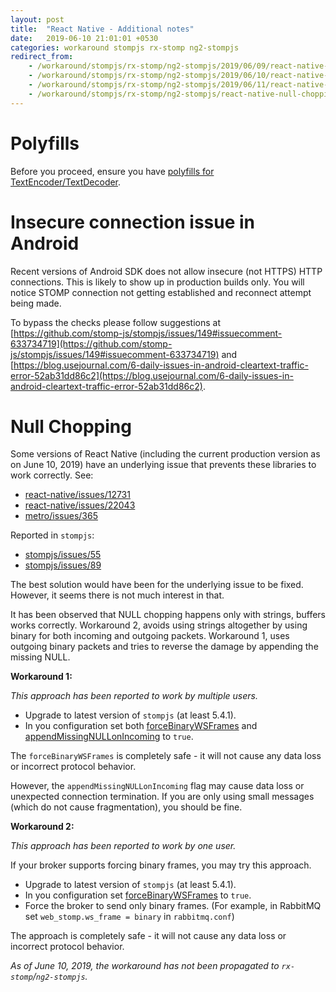 ```yaml
---
layout: post
title:  "React Native - Additional notes"
date:   2019-06-10 21:01:01 +0530
categories: workaround stompjs rx-stomp ng2-stompjs
redirect_from:
    - /workaround/stompjs/rx-stomp/ng2-stompjs/2019/06/09/react-native-null-chopping-issue.html
    - /workaround/stompjs/rx-stomp/ng2-stompjs/2019/06/10/react-native-null-chopping-issue.html
    - /workaround/stompjs/rx-stomp/ng2-stompjs/2019/06/11/react-native-null-chopping-issue.html
    - /workaround/stompjs/rx-stomp/ng2-stompjs/react-native-null-chopping-issue.html
---
```


# Polyfills

Before you proceed, ensure you have [polyfills for 
TextEncoder/TextDecoder](/guide/stompjs/rx-stomp/ng2-stompjs/pollyfils-for-stompjs-v5.html#in-react-native).

# Insecure connection issue in Android

Recent versions of Android SDK does not allow insecure (not HTTPS) HTTP connections.
This is likely to show up in production builds only.
You will notice STOMP connection not getting established and reconnect attempt being made.

To bypass the checks please follow suggestions at
[https://github.com/stomp-js/stompjs/issues/149#issuecomment-633734719](https://github.com/stomp-js/stompjs/issues/149#issuecomment-633734719)
and [https://blog.usejournal.com/6-daily-issues-in-android-cleartext-traffic-error-52ab31dd86c2](https://blog.usejournal.com/6-daily-issues-in-android-cleartext-traffic-error-52ab31dd86c2).

# Null Chopping

Some versions of React Native (including the current production
version as on June 10, 2019) have an underlying issue that prevents these libraries
to work correctly. See:

- [react-native/issues/12731](https://github.com/facebook/react-native/issues/12731)
- [react-native/issues/22043](https://github.com/facebook/react-native/issues/22043)
- [metro/issues/365](https://github.com/facebook/metro/issues/365)

Reported in `stompjs`:

- [stompjs/issues/55](https://github.com/stomp-js/stompjs/issues/55)
- [stompjs/issues/89](https://github.com/stomp-js/stompjs/issues/89)

The best solution would have been for the underlying issue to be fixed.
However, it seems there is not much interest in that.

It has been observed that NULL chopping happens only with strings, buffers works correctly.
Workaround 2, avoids using strings altogether by using binary
for both incoming and outgoing packets.
Workaround 1, uses outgoing binary packets and tries to reverse the damage by appending
the missing NULL.

**Workaround 1:**

*This approach has been reported to work by multiple users.*

- Upgrade to latest version of `stompjs` (at least 5.4.1).
- In you configuration set both
  [forceBinaryWSFrames](/api-docs/latest/classes/Client.html#forceBinaryWSFrames) and
  [appendMissingNULLonIncoming](/api-docs/latest/classes/Client.html#appendMissingNULLonIncoming) to `true`.

The `forceBinaryWSFrames` is completely safe - it will not cause any data loss
or incorrect protocol behavior.

However, the `appendMissingNULLonIncoming` flag may cause
data loss or unexpected connection termination.
If you are only using small messages (which do not cause fragmentation),
you should be fine.

**Workaround 2:**

*This approach has been reported to work by one user.*

If your broker supports forcing binary frames, you may try this approach.

- Upgrade to latest version of `stompjs` (at least 5.4.1).
- In you configuration set
  [forceBinaryWSFrames](/api-docs/latest/classes/Client.html#forceBinaryWSFrames) to `true`.
- Force the broker to send only binary frames.
  (For example, in RabbitMQ set `web_stomp.ws_frame = binary` in `rabbitmq.conf`)

The approach is completely safe - it will not cause any data loss
or incorrect protocol behavior.

*As of June 10, 2019, the workaround has not been propagated to `rx-stomp`/`ng2-stompjs`.*
